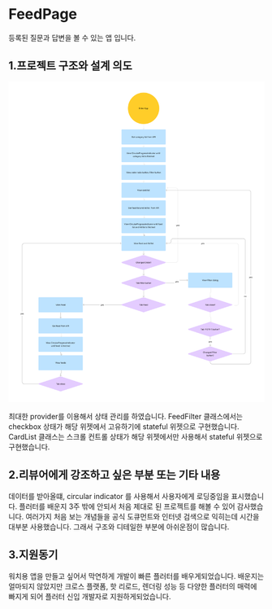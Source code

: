 # FeedPage
등록된 질문과 답변을 볼 수 있는 앱 입니다.


## 1.프로젝트 구조와 설계 의도
![프로그램구조](./Flowchart.png)

최대한 provider를 이용해서 상태 관리를 하였습니다. 
FeedFilter 클래스에서는 checkbox 상태가 해당 위젯에서 고유하기에 stateful 위젯으로 구현했습니다.
CardList 클래스는 스크롤 컨트롤 상태가 해당 위젯에서만 사용해서 stateful 위젯으로 구현했습니다.

## 2.리뷰어에게 강조하고 싶은 부분 또는 기타 내용
데이터를 받아올떄, circular indicator 를 사용해서 사용자에게 로딩중임을 표시했습니다.
플러터를 배운지 3주 밖에 안되서 처음 제대로 된 프로젝트를 해볼 수 있어 감사했습니다. 
여러가지 처음 보는 개념들을 공식 도큐먼트와 인터넷 검색으로 익히는데 시간을 대부분 사용했습니다.
그래서 구조와 디테일한 부분에 아쉬운점이 많습니다.

## 3.지원동기
워치용 앱을 만들고 싶어서 막연하게 개발이 빠른 플러터를 배우게되었습니다.
배운지는 얼마되지 않았지만 크로스 플랫폼, 핫 리로드, 렌더링 성능 등 다양한 플러터의 매력에 빠지게 되어
플러터 신입 개발자로 지원하게되었습니다.
